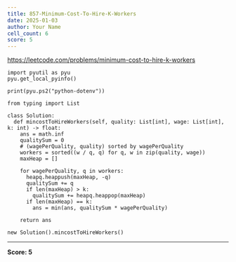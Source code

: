```yaml
---
title: 857-Minimum-Cost-To-Hire-K-Workers
date: 2025-01-03
author: Your Name
cell_count: 6
score: 5
---
```


https://leetcode.com/problems/minimum-cost-to-hire-k-workers


```
import pyutil as pyu
pyu.get_local_pyinfo()
```


```
print(pyu.ps2("python-dotenv"))
```


```
from typing import List
```


```
class Solution:
  def mincostToHireWorkers(self, quality: List[int], wage: List[int], k: int) -> float:
    ans = math.inf
    qualitySum = 0
    # (wagePerQuality, quality) sorted by wagePerQuality
    workers = sorted((w / q, q) for q, w in zip(quality, wage))
    maxHeap = []

    for wagePerQuality, q in workers:
      heapq.heappush(maxHeap, -q)
      qualitySum += q
      if len(maxHeap) > k:
        qualitySum += heapq.heappop(maxHeap)
      if len(maxHeap) == k:
        ans = min(ans, qualitySum * wagePerQuality)

    return ans
```


```
new Solution().mincostToHireWorkers()
```


---
**Score: 5**